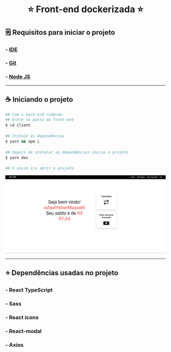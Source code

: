 <h1 align="center"> ⭐ Front-end dockerizada ⭐</h1>

## 🗒️ Requisitos para iniciar o projeto

### - [IDE](https://code.visualstudio.com/)

### - [Git](https://git-scm.com/)

### - [Node JS](https://nodejs.org/en/)

<hr>

## ☕ Iniciando o projeto

```bash
## Com o back-end rodando.
## Entre na pasta do front-end
$ cd client

## Instale as dependências
$ yarn && npm i

## Depois de instalar as dependências inicie o projeto
$ yarn dev

## E assim ira abrir o projeto
```

![print do projeto front-end](./.github/Screenshot_front-end.png)

<hr>

## ⭐ Dependências usadas no projeto

### - React TypeScript

### - Sass

### - React icons

### - React-modal

### - Axios
